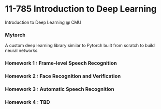 # 11-785 Introduction to Deep Learning
Introduction to Deep Learning @ CMU

### Mytorch
A custom deep learning library similar to Pytorch built from scratch to build neural networks.

### Homework 1 : Frame-level Speech Recognition
### Homework 2 : Face Recognition and Verification

### Homework 3 : Automatic Speech Recognition

### Homework 4 : TBD